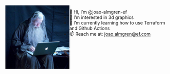 <img src="https://github.com/joao-almgren-ef/joao-almgren-ef/blob/main/gandalf.jpg?raw=true" width=200 align=left>

- 👋 Hi, I’m @joao-almgren-ef
- 👀 I’m interested in 3d graphics
- 🌱 I’m currently learning how to use Terraform and Github Actions
- 📫 Reach me at: joao.almgren@ef.com

<!---
joao-almgren-ef/joao-almgren-ef is a ✨ special ✨ repository because its `README.md` (this file) appears on your GitHub profile.
You can click the Preview link to take a look at your changes.
--->
